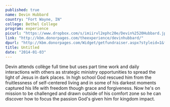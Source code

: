 ```yaml
---
published: true
name: Devin Hubbard
country: "Fort Wayne, IN"
college: Bethel College
program: experience
picurl: "https://www.dropbox.com/s/imiirvl2ephc20e/Devin%2520Hubbard.jpg"
link: "http://kbm.donorpages.com/theexperience/devinhubbard/"
dpurl: "http://kbm.donorpages.com/Widget/getfundraiser.aspx?styleid=1&fid=047e1cc6-3add-4c12-89f4-cec6df9e3c67&pageId=487&did=9e6e189d-1066-4f69-bed1-bf32a5ec586f&type=indiv"
title: Untitled
date: "2014-01-03"
---
```


Devin attends collège full time but uses part time work and daily interactions with others as strategic ministry opportunities to spread the light of Jesus in dark places. In high school God rescued him from the fruitlessness of self-centered living and in some of his darkest moments captured his life with freedom though grace and forgiveness. Now he's on mission to be challenged and drawn outside of his comfort zone so he can discover how to focus the passion God's given him for kingdom impact.
